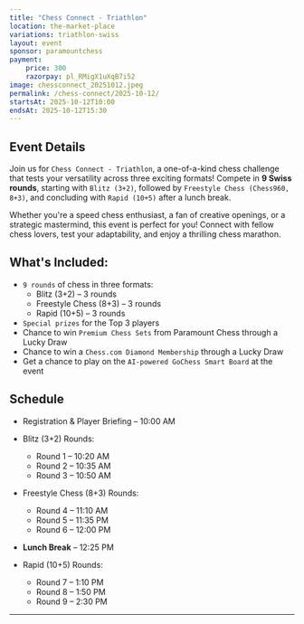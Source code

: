 ```yaml
---
title: "Chess Connect - Triathlon"
location: the-market-place
variations: triathlon-swiss
layout: event
sponsor: paramountchess
payment:
    price: 300
    razorpay: pl_RMigX1uXqB7i52
image: chessconnect_20251012.jpeg
permalink: /chess-connect/2025-10-12/
startsAt: 2025-10-12T10:00
endsAt: 2025-10-12T15:30
---
```

## Event Details

Join us for `Chess Connect - Triathlon`, a one-of-a-kind chess challenge that tests your versatility across three exciting formats! Compete in **9 Swiss rounds**, starting with `Blitz (3+2)`, followed by `Freestyle Chess (Chess960, 8+3)`, and concluding with `Rapid (10+5)` after a lunch break.

Whether you're a speed chess enthusiast, a fan of creative openings, or a strategic mastermind, this event is perfect for you! Connect with fellow chess lovers, test your adaptability, and enjoy a thrilling chess marathon.

## What's Included:
- `9 rounds` of chess in three formats:
    - Blitz (3+2) – 3 rounds
    - Freestyle Chess (8+3) – 3 rounds
    - Rapid (10+5) – 3 rounds
- `Special prizes` for the Top 3 players
- Chance to win `Premium Chess Sets` from Paramount Chess through a Lucky Draw
- Chance to win a `Chess.com Diamond Membership` through a Lucky Draw
- Get a chance to play on the `AI-powered GoChess Smart Board` at the event

## Schedule

- Registration & Player Briefing – 10:00 AM
  
- Blitz (3+2) Rounds:

    - Round 1 – 10:20 AM
    - Round 2 – 10:35 AM
    - Round 3 – 10:50 AM

- Freestyle Chess (8+3) Rounds:

    - Round 4 – 11:10 AM
    - Round 5 – 11:35 PM
    - Round 6 – 12:00 PM

- **Lunch Break** – 12:25 PM

- Rapid (10+5) Rounds:
  
    - Round 7 – 1:10 PM
    - Round 8 – 1:50 PM
    - Round 9 – 2:30 PM

---
